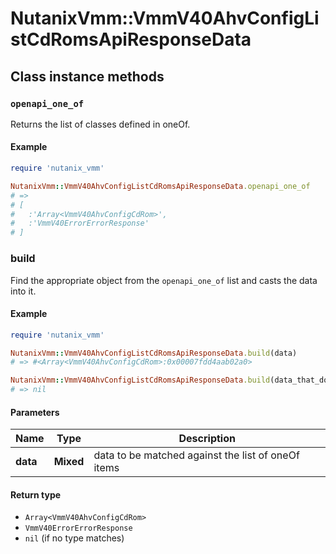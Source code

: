 # NutanixVmm::VmmV40AhvConfigListCdRomsApiResponseData

## Class instance methods

### `openapi_one_of`

Returns the list of classes defined in oneOf.

#### Example

```ruby
require 'nutanix_vmm'

NutanixVmm::VmmV40AhvConfigListCdRomsApiResponseData.openapi_one_of
# =>
# [
#   :'Array<VmmV40AhvConfigCdRom>',
#   :'VmmV40ErrorErrorResponse'
# ]
```

### build

Find the appropriate object from the `openapi_one_of` list and casts the data into it.

#### Example

```ruby
require 'nutanix_vmm'

NutanixVmm::VmmV40AhvConfigListCdRomsApiResponseData.build(data)
# => #<Array<VmmV40AhvConfigCdRom>:0x00007fdd4aab02a0>

NutanixVmm::VmmV40AhvConfigListCdRomsApiResponseData.build(data_that_doesnt_match)
# => nil
```

#### Parameters

| Name | Type | Description |
| ---- | ---- | ----------- |
| **data** | **Mixed** | data to be matched against the list of oneOf items |

#### Return type

- `Array<VmmV40AhvConfigCdRom>`
- `VmmV40ErrorErrorResponse`
- `nil` (if no type matches)

